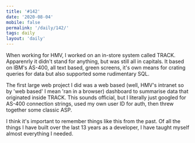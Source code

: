 ```yaml
---
title: '#142'
date: '2020-08-04'
mobile: false
permalink: '/daily/142/'
tags: daily
layout: 'daily'
---
```


When working for HMV, I worked on an in-store system called TRACK. Apparenrly it didn't stand for anything, but was still all in capitals. It based on IBM's AS-400, all text based, green screens, it's own means for crating queries for data but also supported some rudimentary SQL.

The first large web project I did was a web based (well, HMV's intranet so by 'web based' I mean 'ran in a browser) dashboard to summarise data that originated inside TRACK. This sounds official, but I literally just googled for AS-400 connection strings, used my own user ID for auth, then threw together some classic ASP.

I think it's important to remember things like this from the past. Of all the things I have built over the last 13 years as a developer, I have taught myself almost everything I needed.
